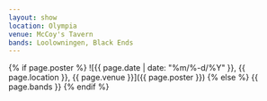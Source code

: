 ```yaml
---
layout: show
location: Olympia
venue: McCoy's Tavern
bands: Loolowningen, Black Ends
---
```


{% if page.poster %}
![{{ page.date | date: "%m/%-d/%Y" }}, {{ page.location }}, {{ page.venue }}]({{ page.poster }})
{% else %}
{{ page.bands }}
{% endif %}

